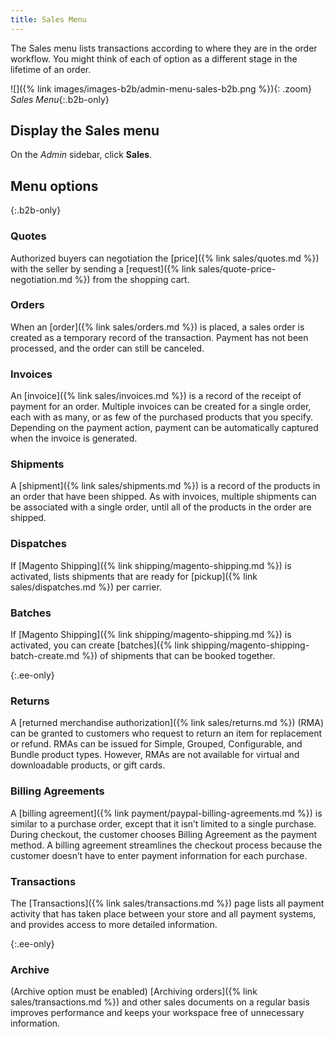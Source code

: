 ```yaml
---
title: Sales Menu
---
```


The Sales menu lists transactions according to where they are in the order workflow. You might think of each of option as a different stage in the lifetime of an order.

![]({% link images/images-b2b/admin-menu-sales-b2b.png %}){: .zoom}
_Sales Menu_{:.b2b-only}

## Display the Sales menu

On the _Admin_ sidebar, click **Sales**.

## Menu options

{:.b2b-only}
### Quotes

Authorized buyers can negotiation the [price]({% link sales/quotes.md %}) with the seller by sending a [request]({% link sales/quote-price-negotiation.md %}) from the shopping cart.

### Orders

When an [order]({% link sales/orders.md %}) is placed, a sales order is created as a temporary record of the transaction. Payment has not been processed, and the order can still be canceled.

### Invoices

An [invoice]({% link sales/invoices.md %}) is a record of the receipt of payment for an order. Multiple invoices can be created for a single order, each with as many, or as few of the purchased products that you specify. Depending on the payment action, payment can be automatically captured when the invoice is generated.

### Shipments

A [shipment]({% link sales/shipments.md %}) is a record of the products in an order that have been shipped. As with invoices, multiple shipments can be associated with a single order, until all of the products in the order are shipped.

### Dispatches

If [Magento Shipping]({% link shipping/magento-shipping.md %}) is activated, lists shipments that are ready for [pickup]({% link sales/dispatches.md %}) per carrier.

### Batches

If [Magento Shipping]({% link shipping/magento-shipping.md %}) is activated, you can create [batches]({% link shipping/magento-shipping-batch-create.md %}) of shipments that can be booked together.

{:.ee-only}
### Returns

A [returned merchandise authorization]({% link sales/returns.md %}) (RMA) can be granted to customers who request to return an item for replacement or refund. RMAs can be issued for Simple, Grouped, Configurable, and Bundle product types. However, RMAs are not available for virtual and downloadable products, or gift cards.

### Billing Agreements

A [billing agreement]({% link payment/paypal-billing-agreements.md %}) is similar to a purchase order, except that it isn’t limited to a single purchase. During checkout, the customer chooses Billing Agreement as the payment method. A billing agreement streamlines the checkout process because the customer doesn’t have to enter payment information for each purchase.

### Transactions

The [Transactions]({% link sales/transactions.md %}) page lists all payment activity that has taken place between your store and all payment systems, and provides access to more detailed information.

{:.ee-only}
### Archive

(Archive option must be enabled) [Archiving orders]({% link sales/transactions.md %}) and other sales documents on a regular basis improves performance and keeps your workspace free of unnecessary information.
